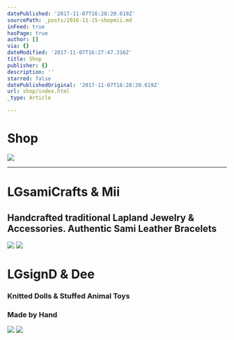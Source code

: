```yaml
---
datePublished: '2017-11-07T16:28:20.619Z'
sourcePath: _posts/2016-11-15-shopmii.md
inFeed: true
hasPage: true
author: []
via: {}
dateModified: '2017-11-07T16:27:47.316Z'
title: Shop
publisher: {}
description: ''
starred: false
datePublishedOriginal: '2017-11-07T16:28:20.619Z'
url: shop/index.html
_type: Article

---
```

# **Shop**
![](https://the-grid-user-content.s3-us-west-2.amazonaws.com/28b41c7b-f21b-4773-968e-85c3f2dd961c.jpg)

---

# **LGsamiCrafts & Mii**

## Handcrafted traditional Lapland Jewelry & Accessories. Authentic Sami Leather Bracelets
![](https://the-grid-user-content.s3-us-west-2.amazonaws.com/f27959a9-de6c-49e7-8927-351d748f3182.jpg)
![](https://the-grid-user-content.s3-us-west-2.amazonaws.com/6813b137-c5d3-4e94-9e14-50a1779d7334.png)

# **LGsignD & Dee**

### Knitted Dolls & Stuffed Animal Toys

### Made by Hand
![](https://the-grid-user-content.s3-us-west-2.amazonaws.com/fdd398a7-4353-4ced-8dee-a5f0cdc39ec1.jpg)
![](https://the-grid-user-content.s3-us-west-2.amazonaws.com/eafb7699-032b-4fbe-b8eb-3e29b14cd357.png)